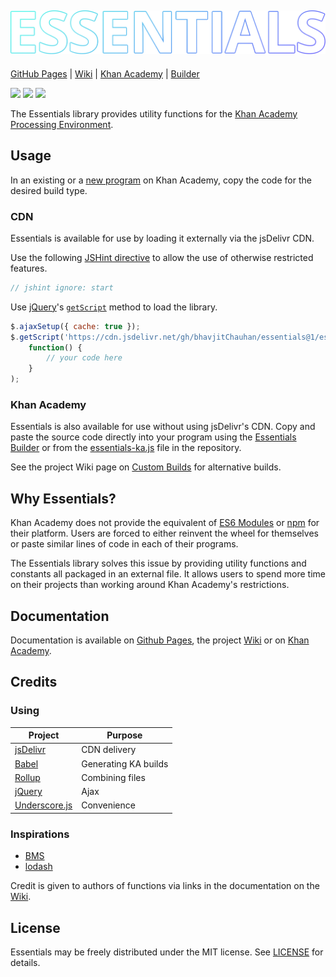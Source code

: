 ![Essentials Logo](https://github.com/bhavjitChauhan/Essentials/blob/master/logo.png?raw=true)
---

[GitHub Pages](https://bhavjitchauhan.github.io/Essentials) |
[Wiki](https://github.com/bhavjitChauhan/Essentials/wiki) |
[Khan Academy](https://www.khanacademy.org/profile/bhavjitChauhan/projects) |
[Builder](https://bhavjitchauhan.github.io/Essentials/builder.html)

[![](https://img.shields.io/github/package-json/v/bhavjitChauhan/Essentials?style=flat-square)](https://github.com/bhavjitChauhan/Essentials/releases)
[![](https://img.shields.io/github/last-commit/bhavjitChauhan/Essentials?style=flat-square)](https://github.com/bhavjitChauhan/Essentials/commits)
[![](https://data.jsdelivr.com/v1/package/gh/bhavjitChauhan/Essentials/badge)](https://www.jsdelivr.com/package/gh/bhavjitChauhan/Essentials?path=build)

The Essentials library provides utility functions for the [Khan Academy
Processing Environment](https://www.khanacademy.org/cs/new).

## Usage
In an existing or a [new program](https://www.khanacademy.org/cs/new) on Khan Academy, copy the code for the desired build type.

### CDN
Essentials is available for use by loading it externally via the jsDelivr CDN.

Use the following [JSHint directive](https://jshint.com/docs/) to allow the use
of otherwise restricted features.
```js
// jshint ignore: start
```

Use [jQuery](https://jquery.com/)'s
[`getScript`](https://api.jquery.com/jQuery.getScript/) method to load the
library.
```js
$.ajaxSetup({ cache: true });
$.getScript('https://cdn.jsdelivr.net/gh/bhavjitChauhan/essentials@1/essentials.min.js',
    function() {
        // your code here
    }
);
```

### Khan Academy
Essentials is also available for use without using jsDelivr's CDN. Copy and paste the source code directly into your program using the [Essentials Builder](https://bhavjitchauhan.github.io/Essentials/builder.html) or from the [essentials-ka.js](https://github.com/bhavjitChauhan/Essentials/blob/master/build/essentials-ka.js) file in the repository.

See the project Wiki page on [Custom
Builds](https://github.com/bhavjitChauhan/Essentials/wiki/Custom-Builds) for
alternative builds.

## Why Essentials?
Khan Academy does not provide the equivalent of
[ES6 Modules](https://developer.mozilla.org/en-US/docs/Web/JavaScript/Guide/Modules)
or [npm](https://www.npmjs.com/)
for their platform. Users are forced to either reinvent the wheel for themselves
or paste similar lines of code in each of their programs.

The Essentials library solves this issue by providing utility functions and
constants all packaged in an external file. It allows users to spend more time on their projects than working around Khan Academy's restrictions.

## Documentation
Documentation is available on [Github
Pages](https://bhavjitchauhan.github.io/Essentials), the project
[Wiki](https://github.com/bhavjitChauhan/Essentials/wiki/Documentation) or on
[Khan Academy](https://www.khanacademy.org/cs/-/6460530077679616).

## Credits
### Using
Project | Purpose
--- | ---
[jsDelivr](https://github.com/jsdelivr/jsdelivr) | CDN delivery
[Babel](https://github.com/babel/babel) | Generating KA builds
[Rollup](https://github.com/rollup/rollup) | Combining files
[jQuery](https://github.com/jquery/jquery) | Ajax
[Underscore.js](https://github.com/jashkenas/underscore) | Convenience

### Inspirations
 - [BMS](https://www.khanacademy.org/cs/-/6070976254115840)
 - [lodash](https://github.com/lodash/lodash)

Credit is given to authors of functions via links in the documentation on the [Wiki](https://github.com/bhavjitChauhan/Essentials/wiki/Documentation).

## License
Essentials may be freely distributed under the MIT license. See [LICENSE](LICENSE) for details.
